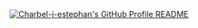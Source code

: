 <a href="https://github.com/charbel-j-estephan/charbel-j-estephan">
  <picture>
    <source media="(prefers-color-scheme: dark)" srcset="https://raw.githubusercontent.com/charbel-j-estephan/charbel-j-estephan/main/dark_mode.svg">
    <img alt="Charbel-j-estephan's GitHub Profile README" src="https://raw.githubusercontent.com/charbel-j-estephan/charbel-j-estephan/main/light_mode.svg">
  </picture>
</a>
